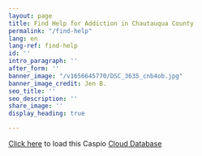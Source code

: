 ```yaml
---
layout: page
title: Find Help for Addiction in Chautauqua County
permalink: "/find-help"
lang: en
lang-ref: find-help
id: ''
intro_paragraph: ''
after_form: ''
banner_image: "/v1656645770/DSC_3635_cnb4ob.jpg"
banner_image_credit: Jen B.
seo_title: ''
seo_description: ''
share_image: ''
display_heading: true

---
```

<div id="map"></div>

<script type="text/javascript" src="//static.caspio.com/mashup/script/caspio_mashups_v7.js"></script> <script type="text/javascript"> var mapSettings = { 'mapType': 'G', 'mapView': 'R', 'mapWidth': '500', 'mapHeight': '350', 'mapCssStyle': '', 'useAutoZoom': 'Y', 'zoomLevelResult': '3', 'zoomLevelDetails': '11', 'zoomLevelMapIt': '11', 'bubbleOpenType': '1', 'disableScrollWheel': 'N', 'showTrafficLayer': 'N', 'plotMarkers': 'Y', 'homePosition': '14757', 'apiKey': 'AIzaSyAOFUtdYK2HGpyXGMisFrykd8jyxmGePeA' }; var dpSettings_d6f1800026083a854e84498d9da0 = new mapDataPageSettings('d6f1800026083a854e84498d9da0'); dpSettings_d6f1800026083a854e84498d9da0.DefaultIcon = '//static.caspio.com/mashup/icons/flat/icon29.png'; dpSettings_d6f1800026083a854e84498d9da0.DefaultIconWidth = '12'; dpSettings_d6f1800026083a854e84498d9da0.DefaultIconHeight = '20'; dpSettings_d6f1800026083a854e84498d9da0.MapItEnabled = 'Y'; dpSettings_d6f1800026083a854e84498d9da0.MapItLabel = 'View on map'; dpSettings_d6f1800026083a854e84498d9da0.FilterNeed = 'N'; dpSettings_d6f1800026083a854e84498d9da0.FilterRowSize = '5'; mapEnvironment.AddDataPageMapSettings(dpSettings_d6f1800026083a854e84498d9da0); </script>

<div id="caspio-widget">

<script type="text/javascript" src="https://c1acr536.caspio.com/dp/d6f18000574fc41fb0294de7b964/emb"></script>
<div class="cxkg"><a href="https://c1acr536.caspio.com/dp/d6f18000574fc41fb0294de7b964">Click here</a> to load this Caspio <a href="http://www.caspio.com" target="_blank" title="Cloud Database">Cloud Database</a></div>
</div>